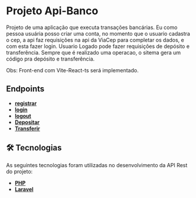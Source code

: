 <h1>Projeto Api-Banco</h1>

Projeto de uma aplicação que executa transações bancárias. Eu como pessoa usuária posso criar uma conta, no momento que o usuario cadastra o cep, a api faz requisições na api da ViaCep para completar os dados, e com esta fazer login. Usuario Logado pode fazer requisiçôes de depósito e transferência. Sempre que é realizado uma operacao, o sitema gera um código pra depósito e transferência.

Obs: Front-end com Vite-React-ts será implementado.

## Endpoints

-   **[registrar](http://localhost:8000/api/usuario)**
-   **[login](http://localhost:8000/api/login)**
-   **[logout](http://localhost:8000/api/logout)**
-   **[Depositar](http://localhost:8000/api/depositar/{id})**
-   **[Transferir](http://localhost:8000/api/transferir/{id}/{idContaReceber})**

## 🛠 Tecnologias

As seguintes tecnologias foram utilizadas no desenvolvimento da API Rest do projeto:

-   **[PHP](https://nextjs.org/)**
-   **[Laravel](https://www.typescriptlang.org/)**
